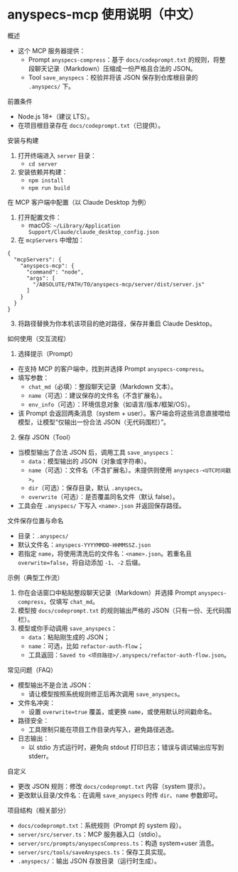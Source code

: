 anyspecs-mcp 使用说明（中文）
=============================

概述

- 这个 MCP 服务器提供：
  - Prompt `anyspecs-compress`：基于 `docs/codeprompt.txt` 的规则，将整段聊天记录（Markdown）压缩成一份严格且合法的 JSON。
  - Tool `save_anyspecs`：校验并将该 JSON 保存到仓库根目录的 `.anyspecs/` 下。

前置条件

- Node.js 18+（建议 LTS）。
- 在项目根目录存在 `docs/codeprompt.txt`（已提供）。

安装与构建

1. 打开终端进入 `server` 目录：
   - `cd server`
2. 安装依赖并构建：
   - `npm install`
   - `npm run build`

在 MCP 客户端中配置（以 Claude Desktop 为例）

1. 打开配置文件：
   - macOS: `~/Library/Application Support/Claude/claude_desktop_config.json`
2. 在 `mcpServers` 中增加：

```
{
  "mcpServers": {
    "anyspecs-mcp": {
      "command": "node",
      "args": [
        "/ABSOLUTE/PATH/TO/anyspecs-mcp/server/dist/server.js"
      ]
    }
  }
}
```

3. 将路径替换为你本机该项目的绝对路径，保存并重启 Claude Desktop。

如何使用（交互流程）

1) 选择提示（Prompt）

- 在支持 MCP 的客户端中，找到并选择 Prompt `anyspecs-compress`。
- 填写参数：
  - `chat_md`（必填）：整段聊天记录（Markdown 文本）。
  - `name`（可选）：建议保存的文件名（不含扩展名）。
  - `env_info`（可选）：环境信息对象（如语言/版本/框架/OS）。
- 该 Prompt 会返回两条消息（system + user）。客户端会将这些消息直接喂给模型，让模型“仅输出一份合法 JSON（无代码围栏）”。

2) 保存 JSON（Tool）

- 当模型输出了合法 JSON 后，调用工具 `save_anyspecs`：
  - `data`：模型输出的 JSON（对象或字符串）。
  - `name`（可选）：文件名（不含扩展名）。未提供则使用 `anyspecs-<UTC时间戳>`。
  - `dir`（可选）：保存目录，默认 `.anyspecs`。
  - `overwrite`（可选）：是否覆盖同名文件（默认 false）。
- 工具会在 `.anyspecs/` 下写入 `<name>.json` 并返回保存路径。

文件保存位置与命名

- 目录：`.anyspecs/`
- 默认文件名：`anyspecs-YYYYMMDD-HHMMSSZ.json`
- 若指定 `name`，将使用清洗后的文件名：`<name>.json`。若重名且 `overwrite=false`，将自动添加 `-1`、`-2` 后缀。

示例（典型工作流）

1. 你在会话窗口中粘贴整段聊天记录（Markdown）并选择 Prompt `anyspecs-compress`，仅填写 `chat_md`。
2. 模型按 `docs/codeprompt.txt` 的规则输出严格的 JSON（只有一份、无代码围栏）。
3. 模型或你手动调用 `save_anyspecs`：
   - `data`：粘贴刚生成的 JSON；
   - `name`：可选，比如 `refactor-auth-flow`；
   - 工具返回：`Saved to <项目路径>/.anyspecs/refactor-auth-flow.json`。

常见问题（FAQ）

- 模型输出不是合法 JSON：
  - 请让模型按照系统规则修正后再次调用 `save_anyspecs`。
- 文件名冲突：
  - 设置 `overwrite=true` 覆盖，或更换 `name`，或使用默认时间戳命名。
- 路径安全：
  - 工具限制只能在项目工作目录内写入，避免路径逃逸。
- 日志输出：
  - 以 stdio 方式运行时，避免向 stdout 打印日志；错误与调试输出应写到 stderr。

自定义

- 更改 JSON 规则：修改 `docs/codeprompt.txt` 内容（system 提示）。
- 更改默认目录/文件名：在调用 `save_anyspecs` 时传 `dir`、`name` 参数即可。

项目结构（相关部分）

- `docs/codeprompt.txt`：系统规则（Prompt 的 system 段）。
- `server/src/server.ts`：MCP 服务器入口（stdio）。
- `server/src/prompts/anyspecsCompress.ts`：构造 system+user 消息。
- `server/src/tools/saveAnyspecs.ts`：保存工具实现。
- `.anyspecs/`：输出 JSON 存放目录（运行时生成）。
